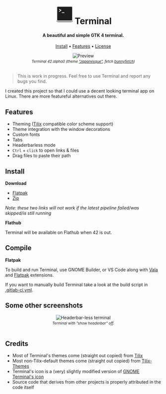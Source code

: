 <div align="center">
  <h1><img src="./data/icons/hicolor/scalable/apps/com.raggesilver.Terminal.svg" height="64"/>Terminal</h1>
  <h4>A beautiful and simple GTK 4 terminal.</h4>
  <p>
    <a href="#install">Install</a> •
    <a href="#features">Features</a> •
    <a href="./COPYING">License</a>
  </p>
</div>

<div align="center">
  <img src="https://i.imgur.com/kCQDGcb.png" alt="Preview"/><br/>
  <small><i>
    Terminal 42.alpha0 (theme <a href="https://github.com/storm119/Tilix-Themes/blob/master/Themes/japanesque.json" target="_blank">"Japanesque"</a>, fetch <a href="https://github.com/Rosettea/bunnyfetch">bunnyfetch</a>)
  </i></small>
  <br/><br/>
</div>

> This is work in progress. Feel free to use Terminal and report any bugs you
> find.

I created this project so that I could use a decent looking terminal app on
Linux. There are more featureful alternatives out there.

## Features

- Theming ([Tilix](https://github.com/gnunn1/tilix) compatible color scheme support)
- Theme integration with the window decorations
- Custom fonts
- Tabs
- Headerbarless mode
- `Ctrl` + `click` to open links & files
- Drag files to paste their path

## Install

**Download**

- [Flatpak](https://gitlab.gnome.org/raggesilver/terminal/-/jobs/artifacts/main/raw/terminal.flatpak?job=flatpak)
- [Zip](https://gitlab.gnome.org/raggesilver/terminal/-/jobs/artifacts/main/download?job=flatpak)

*Note: these two links will not work if the latest pipeline failed/was skipped/is still running*

**Flathub**

Terminal will be available on Flathub when 42 is out.

## Compile

**Flatpak**

To build and run Terminal, use GNOME Builder, or VS Code along with [Vala](https://marketplace.visualstudio.com/items?itemName=prince781.vala) and [Flatpak](https://marketplace.visualstudio.com/items?itemName=bilelmoussaoui.flatpak-vscode) extensions.

If you want to manually build Terminal take a look at the build script in [.gitlab-ci.yml](./.gitlab-ci.yml).

## Some other screenshots

<div align="center">
  <img src="https://imgur.com/75C25vk.png" alt="Headerbar-less terminal"/><br/>
  <small><i>
    Terminal with "show headerbar" off.
  </i></small>
  <br/><br/>
</div>

## Credits

- Most of Terminal's themes come (straight out copied) from [Tilix](https://github.com/gnunn1/tilix)
- Most non-Tilix-default themes come (straight out copied) from [Tilix-Themes](https://github.com/storm119/Tilix-Themes)
- Terminal's icon is a (very) slightly modified version of [GNOME Terminal's icon](https://gitlab.gnome.org/GNOME/gnome-terminal/-/blob/af6fa5af6ba69e3cd392de20e9c2954c6405a2dc/data/icons/hicolor_apps_scalable_org.gnome.Terminal.svg)
- Source code that derives from other projects is properly attributed in the code itself
